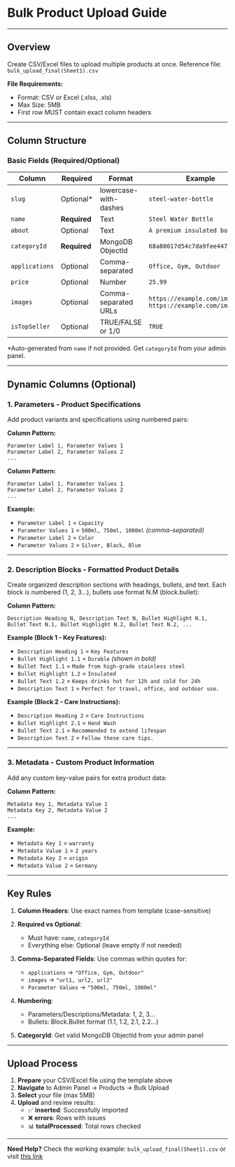 # Bulk Product Upload Guide

---

## Overview

Create CSV/Excel files to upload multiple products at once. Reference file: `bulk_upload_final(Sheet1).csv`

**File Requirements:**

- Format: CSV or Excel (.xlsx, .xls)
- Max Size: 5MB
- First row MUST contain exact column headers

---

## Column Structure

### Basic Fields (Required/Optional)

| Column         | Required     | Format                | Example                                                      |
| -------------- | ------------ | --------------------- | ------------------------------------------------------------ |
| `slug`         | Optional\*   | lowercase-with-dashes | `steel-water-bottle`                                         |
| `name`         | **Required** | Text                  | `Steel Water Bottle`                                         |
| `about`        | Optional     | Text                  | `A premium insulated bottle...`                              |
| `categoryId`   | **Required** | MongoDB ObjectId      | `68a80017d54c7da9fee4477d`                                   |
| `applications` | Optional     | Comma-separated       | `Office, Gym, Outdoor`                                       |
| `price`        | Optional     | Number                | `25.99`                                                      |
| `images`       | Optional     | Comma-separated URLs  | `https://example.com/img1.jpg, https://example.com/img2.jpg` |
| `isTopSeller`  | Optional     | TRUE/FALSE or 1/0     | `TRUE`                                                       |

\*Auto-generated from `name` if not provided. Get `categoryId` from your admin panel.

---

## Dynamic Columns (Optional)

### 1. Parameters - Product Specifications

Add product variants and specifications using numbered pairs:

**Column Pattern:**

```
Parameter Label 1, Parameter Values 1
Parameter Label 2, Parameter Values 2
...
```

**Column Pattern:**

```
Parameter Label 1, Parameter Values 1
Parameter Label 2, Parameter Values 2
...
```

**Example:**

- `Parameter Label 1` = `Capacity`
- `Parameter Values 1` = `500ml, 750ml, 1000ml` _(comma-separated)_
- `Parameter Label 2` = `Color`
- `Parameter Values 2` = `Silver, Black, Blue`

---

### 2. Description Blocks - Formatted Product Details

Create organized description sections with headings, bullets, and text. Each block is numbered (1, 2, 3...), bullets use format N.M (block.bullet):

**Column Pattern:**

```
Description Heading N, Description Text N, Bullet Highlight N.1, Bullet Text N.1, Bullet Highlight N.2, Bullet Text N.2, ...
```

**Example (Block 1 - Key Features):**

- `Description Heading 1` = `Key Features`
- `Bullet Highlight 1.1` = `Durable` _(shown in bold)_
- `Bullet Text 1.1` = `Made from high-grade stainless steel`
- `Bullet Highlight 1.2` = `Insulated`
- `Bullet Text 1.2` = `Keeps drinks hot for 12h and cold for 24h`
- `Description Text 1` = `Perfect for travel, office, and outdoor use.`

**Example (Block 2 - Care Instructions):**

- `Description Heading 2` = `Care Instructions`
- `Bullet Highlight 2.1` = `Hand Wash`
- `Bullet Text 2.1` = `Recommended to extend lifespan`
- `Description Text 2` = `Follow these care tips.`

---

### 3. Metadata - Custom Product Information

Add any custom key-value pairs for extra product data:

**Column Pattern:**

```
Metadata Key 1, Metadata Value 1
Metadata Key 2, Metadata Value 2
...
```

**Example:**

- `Metadata Key 1` = `warranty`
- `Metadata Value 1` = `2 years`
- `Metadata Key 2` = `origin`
- `Metadata Value 2` = `Germany`

---

## Key Rules

1. **Column Headers**: Use exact names from template (case-sensitive)

2. **Required vs Optional**:

   - Must have: `name`, `categoryId`
   - Everything else: Optional (leave empty if not needed)

3. **Comma-Separated Fields**: Use commas within quotes for:

   - `applications` → `"Office, Gym, Outdoor"`
   - `images` → `"url1, url2, url3"`
   - `Parameter Values` → `"500ml, 750ml, 1000ml"`

4. **Numbering**:

   - Parameters/Descriptions/Metadata: 1, 2, 3...
   - Bullets: Block.Bullet format (1.1, 1.2, 2.1, 2.2...)

5. **CategoryId**: Get valid MongoDB ObjectId from your admin panel

---

## Upload Process

1. **Prepare** your CSV/Excel file using the template above
2. **Navigate** to Admin Panel → Products → Bulk Upload
3. **Select** your file (max 5MB)
4. **Upload** and review results:
   - ✅ **inserted**: Successfully imported
   - ❌ **errors**: Rows with issues
   - 📊 **totalProcessed**: Total rows checked

---

**Need Help?** Check the working example: `bulk_upload_final(Sheet1).csv` or visit [this link](https://1drv.ms/x/c/006999d64f58197a/Eb3bCFCDSWFHrc5lur91zWMBRtcfjgzve_UsUYIAAT9xNQ?e=bR13Se)
